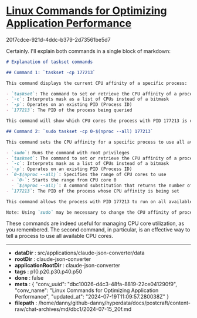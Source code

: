 # [Linux Commands for Optimizing Application Performance](https://claude.ai/chat/dbc10026-d4c3-48fa-8819-22ce041290f9)

20f7cdce-921d-4ddc-b379-2d73561be5d7

 Certainly. I'll explain both commands in a single block of markdown:

```markdown
# Explanation of taskset commands

## Command 1: `taskset -cp 177213`

This command displays the current CPU affinity of a specific process:

- `taskset`: The command to set or retrieve the CPU affinity of a process
- `-c`: Interprets mask as a list of CPUs instead of a bitmask
- `-p`: Operates on an existing PID (Process ID)
- `177213`: The PID of the process being queried

This command will show which CPU cores the process with PID 177213 is currently allowed to run on.

## Command 2: `sudo taskset -cp 0-$(nproc --all) 177213`

This command sets the CPU affinity for a specific process to use all available CPU cores:

- `sudo`: Runs the command with root privileges
- `taskset`: The command to set or retrieve the CPU affinity of a process
- `-c`: Interprets mask as a list of CPUs instead of a bitmask
- `-p`: Operates on an existing PID (Process ID)
- `0-$(nproc --all)`: Specifies the range of CPU cores to use
  - `0-`: Starts the range from CPU core 0
  - `$(nproc --all)`: A command substitution that returns the number of available processing units
- `177213`: The PID of the process whose CPU affinity is being set

This command allows the process with PID 177213 to run on all available CPU cores, potentially improving its performance if it can utilize multiple cores effectively.

Note: Using `sudo` may be necessary to change the CPU affinity of processes you don't own.
```

These commands are indeed useful for managing CPU core utilization, as you remembered. The second command, in particular, is an effective way to tell a process to use all available CPU cores.

---

* **dataDir** : src/applications/claude-json-converter/data
* **rootDir** : claude-json-converter
* **applicationRootDir** : claude-json-converter
* **tags** : p10.p20.p30.p40.p50
* **done** : false
* **meta** : {
  "conv_uuid": "dbc10026-d4c3-48fa-8819-22ce041290f9",
  "conv_name": "Linux Commands for Optimizing Application Performance",
  "updated_at": "2024-07-19T11:09:57.280038Z"
}
* **filepath** : /home/danny/github-danny/hyperdata/docs/postcraft/content-raw/chat-archives/md/dbc1/2024-07-15_20f.md